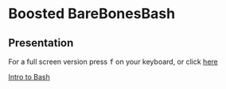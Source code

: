 # Boosted BareBonesBash

## Presentation

For a full screen version press <kbd class="keybd">f</kbd> on your keyboard, or click [here](https://barebonesbash.github.io/bbb2/boosted_barebonesbash.html)

[Intro to Bash](boosted_barebonesbash.html ':include :type=iframe width=100% height=600px')
